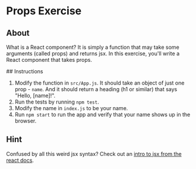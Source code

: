 # Props Exercise

## About

What is a React component? It is simply a function that may take some arguments (called props) and returns jsx. In this exercise, you'll write a React component that takes props.

## Instructions

1. Modify the function in `src/App.js`. It should take an object of just one prop - `name`. And it should return a heading (h1 or similar) that says "Hello, [name]!".
2. Run the tests by running `npm test`.
3. Modify the name in `index.js` to be your name.
4. Run `npm start` to run the app and verify that your name shows up in the browser.

## Hint

Confused by all this weird jsx syntax? Check out an [intro to jsx from the react docs](https://reactjs.org/docs/introducing-jsx.html).
